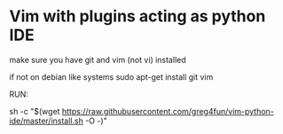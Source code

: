 # Vim with plugins acting as python IDE
make sure you have git and vim (not vi) installed


if not on debian like systems sudo apt-get install git vim

RUN:

sh -c "$(wget https://raw.githubusercontent.com/greg4fun/vim-python-ide/master/install.sh -O -)"

